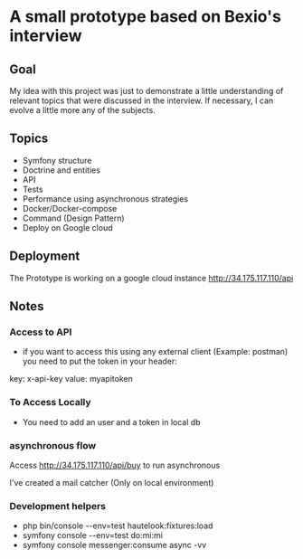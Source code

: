 # A small prototype based on Bexio's interview

## Goal

My idea with this project was just to demonstrate a little understanding of relevant topics that were discussed in the interview. If necessary, I can evolve a little more any of the subjects.

## Topics
- Symfony structure
- Doctrine and entities
- API
- Tests
- Performance using asynchronous strategies 
- Docker/Docker-compose  
- Command (Design Pattern) 
- Deploy on Google cloud 

## Deployment
The Prototype is working on a google cloud instance
http://34.175.117.110/api

## Notes 

### Access to API

- if you want to access this using any external client (Example: postman) you need to put the token in your header:

key: x-api-key
value: myapitoken

### To Access Locally
- You need to add an user and a token in local db


### asynchronous flow

Access http://34.175.117.110/api/buy to run asynchronous

I've created a mail catcher (Only on local environment)


### Development helpers

- php bin/console --env=test hautelook:fixtures:load
- symfony console --env=test do:mi:mi
- symfony console messenger:consume async -vv